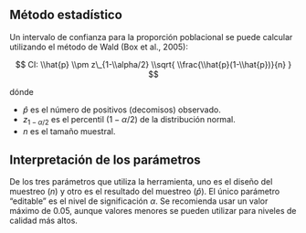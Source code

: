 Método estadístico
------------------

Un intervalo de confianza para la proporción poblacional se puede
calcular utilizando el método de Wald (Box et al., 2005):

$$
CI: \\hat{p} \\pm z\_{1-\\alpha/2} \\sqrt{ \\frac{\\hat{p}(1-\\hat{p})}{n} }
$$

dónde

-   *p̂* es el número de positivos (decomisos) observado.
-   *z*<sub>1 − *α*/2</sub> es el percentil (1 − *α*/2) de la
    distribución normal.
-   *n* es el tamaño muestral.

Interpretación de los parámetros
--------------------------------

De los tres parámetros que utiliza la herramienta, uno es el diseño del
muestreo (*n*) y otro es el resultado del muestreo (*p̂*). El único
parámetro “editable” es el nivel de significación *α*. Se recomienda
usar un valor máximo de 0.05, aunque valores menores se pueden utilizar
para niveles de calidad más altos.
